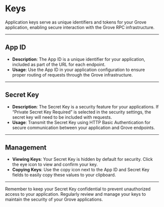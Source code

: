 # Keys

Application keys serve as unique identifiers and tokens for your Grove application, enabling secure interaction with the Grove RPC infrastructure.

---

## App ID

- **Description**: The App ID is a unique identifier for your application, included as part of the URL for each endpoint.
- **Usage**: Use the App ID in your application configuration to ensure proper routing of requests through the Grove infrastructure.

---

## Secret Key

- **Description**: The Secret Key is a security feature for your applications. If “Private Secret Key Required” is selected in the security settings, the secret key will need to be included with requests.
- **Usage**: Transmit the Secret Key using HTTP Basic Authentication for secure communication between your application and Grove endpoints.

---

## Management

- **Viewing Keys**: Your Secret Key is hidden by default for security. Click the eye icon to view and confirm your key.
- **Copying Keys**: Use the copy icon next to the App ID and Secret Key fields to easily copy these values to your clipboard.

---

Remember to keep your Secret Key confidential to prevent unauthorized access to your application. Regularly review and manage your keys to maintain the security of your Grove applications.
